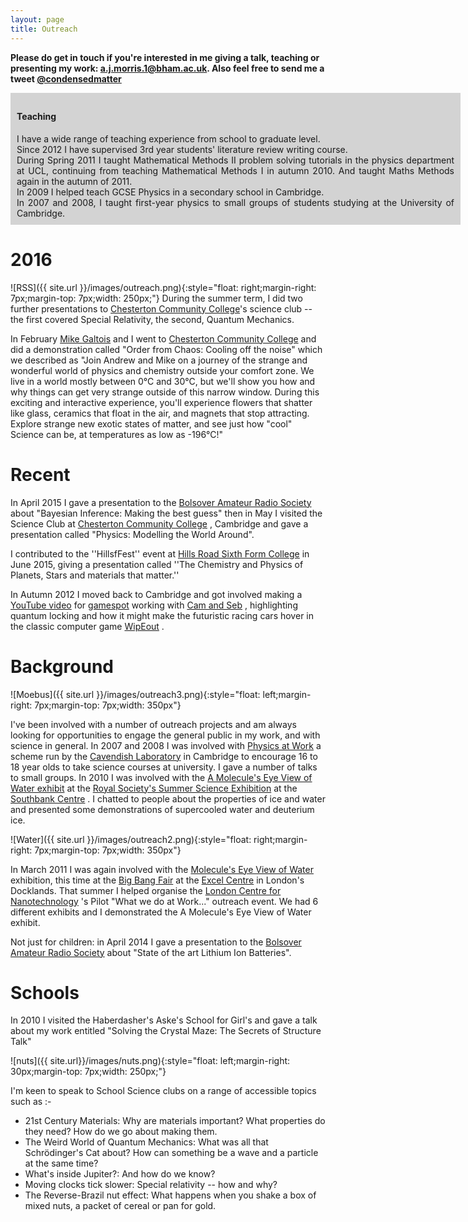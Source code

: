 ```yaml
---
layout: page
title: Outreach
---
```

**Please do get in touch if you're interested in me giving a talk, teaching or presenting my work: a.j.morris.1@bham.ac.uk. Also feel free to send me a tweet [@condensedmatter](https://twitter.com/condensedmatter?lang=en)**


<div style="float: center; background: lightgrey; width: 700px;border: 10px solid lightgrey;text-align: justify" >
<h4>Teaching</h4>
I have a wide range of teaching experience from school to graduate level. <br>
Since 2012 I have supervised 3rd year students' literature review writing course. <br>
During Spring 2011 I taught Mathematical Methods II problem solving tutorials in the physics department at UCL, continuing from teaching Mathematical Methods I in autumn 2010. And taught Maths Methods again in the autumn of 2011. <br>
In 2009 I helped teach GCSE Physics in a secondary school in Cambridge. <br>
In 2007 and 2008, I taught first-year physics to small groups of students studying at the University of Cambridge.  <br>
</div>

# 2016
![RSS]({{ site.url }}/images/outreach.png){:style="float: right;margin-right: 7px;margin-top: 7px;width: 250px;"}
During the summer term, I did two further presentations to [Chesterton Community College](http://chestertoncc.net/)'s science club -- the first covered Special Relativity, the second, Quantum Mechanics. 

In February [Mike Galtois](http://www.michaelgaultois.com/)  and I went to [Chesterton Community College](http://chestertoncc.net/) and did a demonstration called "Order from Chaos: Cooling off the noise" which we described as "Join Andrew and Mike on a journey of the strange and wonderful world of physics and chemistry outside your comfort zone. We live in a world mostly between 0°C and 30°C, but we'll show you how and why things can get very strange outside of this narrow window. During this exciting and interactive experience, you'll experience flowers that shatter like glass, ceramics that float in the air, and magnets that stop attracting. Explore strange new exotic states of matter, and see just how "cool" Science can be, at temperatures as low as -196°C!"

# Recent

In April 2015 I gave a presentation to the [Bolsover Amateur Radio Society](http://www.g4rsb.org.uk/)  about "Bayesian Inference: Making the best guess" then in May I visited the Science Club at [Chesterton Community College](http://chestertoncc.net/) , Cambridge and gave a presentation called "Physics: Modelling the World Around".

I contributed to the ''HillsfFest'' event at [Hills Road Sixth Form College](http://www.hillsroad.ac.uk/)  in June 2015, giving a presentation called ''The Chemistry and Physics of Planets, Stars and materials that matter.''

In Autumn 2012 I moved back to Cambridge and got involved making a [YouTube video](https://www.youtube.com/watch?v=6RzrfhIgyH4)  for [gamespot](http://www.gamespot.com/)  working with [Cam and Seb](https://www.youtube.com/channel/UCzL1QebGETNoRIOCu-GC0Ew) , highlighting quantum locking and how it might make the futuristic racing cars hover in the classic computer game [WipEout](https://www.playstation.com/en-gb/) .

# Background

![Moebus]({{ site.url }}/images/outreach3.png){:style="float: left;margin-right: 7px;margin-top: 7px;width: 350px"}


I've been involved with a number of outreach projects and am always looking for opportunities to engage the general public in my work, and with science in general. In 2007 and 2008 I was involved with [Physics at Work](http://outreach.phy.cam.ac.uk/programme/physicsatwork)  a scheme run by the [Cavendish Laboratory](http://www.phy.cam.ac.uk/)  in Cambridge to encourage 16 to 18 year olds to take science courses at university. I gave a number of talks to small groups. In 2010 I was involved with the [A Molecule's Eye View of Water exhibit](http://www.chem.ucl.ac.uk/ice/outreach.html)  at the [Royal Society's Summer Science Exhibition](http://sse.royalsociety.org)  at the [Southbank Centre](http://www.southbankcentre.co.uk/) . I chatted to people about the properties of ice and water and presented some demonstrations of supercooled water and deuterium ice.

![Water]({{ site.url }}/images/outreach2.png){:style="float: right;margin-right: 7px;margin-top: 7px;width: 350px"}

In March 2011 I was again involved with the [Molecule's Eye View of Water](http://www.chem.ucl.ac.uk/ice/outreach.html)  exhibition, this time at the [Big Bang Fair](https://www.thebigbangfair.co.uk/)  at the [Excel Centre](http://www.excel-london.co.uk/)  in London's Docklands. That summer I helped organise the [London Centre for Nanotechnology](https://www.london-nano.com/) 's Pilot "What we do at Work..." outreach event. We had 6 different exhibits and I demonstrated the A Molecule's Eye View of Water exhibit.

Not just for children: in April 2014 I gave a presentation to the [Bolsover Amateur Radio Society](http://www.g4rsb.org.uk/)  about "State of the art Lithium Ion Batteries".

# Schools

In 2010 I visited the Haberdasher's Aske's School for Girl's and gave a talk about my work entitled "Solving the Crystal Maze: The Secrets of Structure Talk"

![nuts]({{ site.url}}/images/nuts.png){:style="float: left;margin-right: 30px;margin-top: 7px;width: 250px;"}

I'm keen to speak to School Science clubs on a range of accessible topics such as :-

* 21st Century Materials: Why are materials important? What properties do they need? How do we go about making them.
* The Weird World of Quantum Mechanics: What was all that Schrödinger's Cat about? How can something be a wave and a particle at the same time?
* What's inside Jupiter?: And how do we know?
* Moving clocks tick slower: Special relativity -- how and why?
* The Reverse-Brazil nut effect: What happens when you shake a box of mixed nuts, a packet of cereal or pan for gold.

